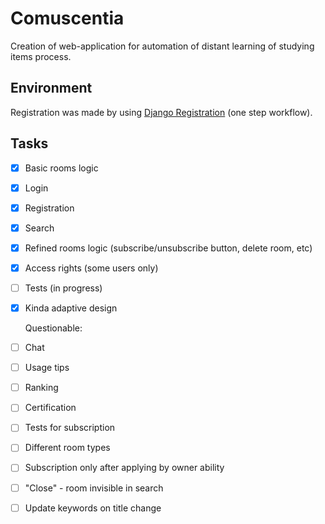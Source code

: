 ﻿# Comuscentia
Creation of web-application for automation of distant learning of studying items process.
## Environment
Registration was made by using [Django Registration](https://django-registration.readthedocs.io/en/3.0.1/one-step-workflow.html) (one step workflow).
## Tasks
- [x] Basic rooms logic
- [x] Login
- [x] Registration
- [x] Search
- [x] Refined rooms logic (subscribe/unsubscribe button, delete room, etc)
- [x] Access rights (some users only)
- [ ] Tests (in progress)
- [x] Kinda adaptive design
	
	Questionable:
- [ ] Chat
- [ ] Usage tips
- [ ] Ranking
- [ ] Certification
- [ ] Tests for subscription
- [ ] Different room types
- [ ] Subscription only after applying by owner ability
- [ ] "Close" - room invisible in search
- [ ] Update keywords on title change